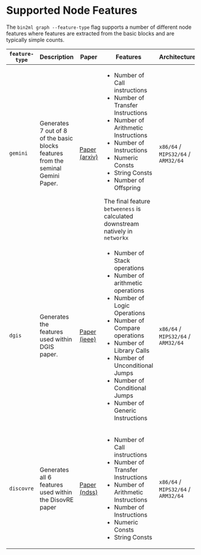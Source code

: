 # Supported Node Features

The `bin2ml graph --feature-type` flag supports a number of different node features where features are extracted from the basic blocks and are typically simple counts.

| `feature-type` | Description | Paper | Features | Architecture |
| ----------- | ----------- |-----|---| --|
| `gemini` | Generates 7 out of 8 of the basic blocks features from the seminal Gemini Paper. | [Paper (arxiv)](https://arxiv.org/pdf/1708.06525.pdf)| <ul><li>Number of Call instructions</li><li>Number of Transfer Instructions</li><li>Number of Arithmetic Instructions</li><li>Number of Instructions</li><li>Numeric Consts</li><li>String Consts</li><li>Number of Offspring</li></ul> The final feature `betweeness` is calculated downstream natively in `networkx`| `x86/64` / `MIPS32/64` / `ARM32/64`|
| `dgis` | Generates the features used within DGIS paper. |[Paper (ieee)](https://ieeexplore.ieee.org/document/9892518) |<ul><li>Number of Stack operations</li><li>Number of arithmetic operations</li><li>Number of Logic Operations</li><li>Number of Compare operations</li><li>Number of Library Calls</li><li>Number of Unconditional Jumps</li><li>Number of Conditional Jumps</li><li>Number of Generic Instructions</li></ul> | `x86/64` / `MIPS32/64` / `ARM32/64`|
 `discovre`|Generates all 6 features used within the DisovRE paper | [Paper (ndss)](https://www.ndss-symposium.org/wp-content/uploads/2017/09/discovre-efficient-cross-architecture-identification-bugs-binary-code.pdf)| <ul><li>Number of Call instructions</li><li>Number of Transfer Instructions</li><li>Number of Arithmetic Instructions</li><li>Number of Instructions</li><li>Numeric Consts</li><li>String Consts</li></ul> | `x86/64` / `MIPS32/64` / `ARM32/64`|

